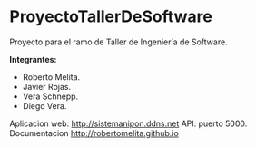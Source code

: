# ProyectoTallerDeSoftware
Proyecto para el ramo de Taller de Ingeniería de Software.

**Integrantes:**
* Roberto Melita.
* Javier Rojas.
* Vera Schnepp.
* Diego Vera.

Aplicacion web: http://sistemanipon.ddns.net
API: puerto 5000.
Documentacion http://robertomelita.github.io
